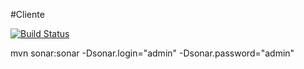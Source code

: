 #Cliente

[![Build Status](https://travis-ci.com/cordeiro21/cadastro_3.svg?branch=master)](https://travis-ci.com/cordeiro21/cadastro_3)

mvn sonar:sonar -Dsonar.login="admin" -Dsonar.password="admin"